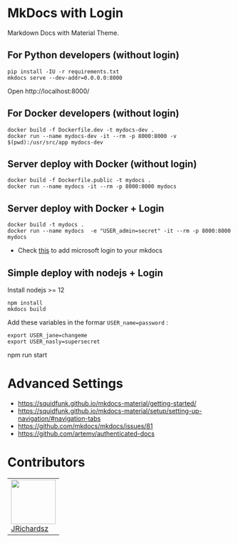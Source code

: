 # MkDocs with Login
Markdown Docs with Material Theme.

## For Python developers (without login)

```
pip install -IU -r requirements.txt
mkdocs serve --dev-addr=0.0.0.0:8000
```

Open http://localhost:8000/

## For Docker developers (without login)

```
docker build -f Dockerfile.dev -t mydocs-dev .
docker run --name mydocs-dev -it --rm -p 8000:8000 -v $(pwd):/usr/src/app mydocs-dev
```

## Server deploy with Docker (without login)

```
docker build -f Dockerfile.public -t mydocs .
docker run --name mydocs -it --rm -p 8000:8000 mydocs
```

## Server deploy with Docker + Login

```
docker build -t mydocs .
docker run --name mydocs  -e "USER_admin=secret" -it --rm -p 8000:8000 mydocs
```

- Check [this](https://github.com/jrichardsz-software-architect-tools/nodeboot-web-security-starter#microsoft-login) to add microsoft login to your mkdocs

## Simple deploy with nodejs + Login

Install nodejs >= 12

```
npm install
mkdocs build
```

Add these variables in the formar `USER_name=password` :

```
export USER_jane=changeme
export USER_nasly=supersecret
```

npm run start

# Advanced Settings

- https://squidfunk.github.io/mkdocs-material/getting-started/
- https://squidfunk.github.io/mkdocs-material/setup/setting-up-navigation/#navigation-tabs
- https://github.com/mkdocs/mkdocs/issues/81
- https://github.com/artemv/authenticated-docs

# Contributors

<table>
  <tbody>
    <td>
      <img src="https://avatars0.githubusercontent.com/u/3322836?s=460&v=4" width="100px;"/>
      <br />
      <label><a href="http://jrichardsz.github.io/">JRichardsz</a></label>
      <br />
    </td>    
  </tbody>
</table>

